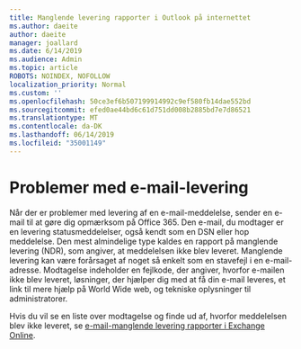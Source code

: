 ```yaml
---
title: Manglende levering rapporter i Outlook på internettet
ms.author: daeite
author: daeite
manager: joallard
ms.date: 6/14/2019
ms.audience: Admin
ms.topic: article
ROBOTS: NOINDEX, NOFOLLOW
localization_priority: Normal
ms.custom: ''
ms.openlocfilehash: 50ce3ef6b507199914992c9ef580fb14dae552bd
ms.sourcegitcommit: efed0ae44bd6c61d751dd008b2885bd7e7d86521
ms.translationtype: MT
ms.contentlocale: da-DK
ms.lasthandoff: 06/14/2019
ms.locfileid: "35001149"
---
```

# <a name="issues-with-email-delivery"></a>Problemer med e-mail-levering

Når der er problemer med levering af en e-mail-meddelelse, sender en e-mail til at gøre dig opmærksom på Office 365. Den e-mail, du modtager er en levering statusmeddelelser, også kendt som en DSN eller hop meddelelse. Den mest almindelige type kaldes en rapport på manglende levering (NDR), som angiver, at meddelelsen ikke blev leveret. Manglende levering kan være forårsaget af noget så enkelt som en stavefejl i en e-mail-adresse. Modtagelse indeholder en fejlkode, der angiver, hvorfor e-mailen ikke blev leveret, løsninger, der hjælper dig med at få din e-mail leveres, et link til mere hjælp på World Wide web, og tekniske oplysninger til administratorer.

Hvis du vil se en liste over modtagelse og finde ud af, hvorfor meddelelsen blev ikke leveret, se [e-mail-manglende levering rapporter i Exchange Online](https://docs.microsoft.com/exchange/mail-flow-best-practices/non-delivery-reports-in-exchange-online/non-delivery-reports-in-exchange-online).